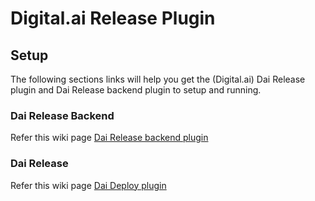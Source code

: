 # Digital.ai Release Plugin 

## Setup

The following sections links will help you get the (Digital.ai) Dai Release plugin and Dai Release backend plugin to setup and running.

### Dai Release Backend

Refer this wiki page [Dai Release backend plugin](https://github.com/digital-ai/backstage-release/wiki/DAI-Release-Backend-Plugin)

### Dai Release

Refer this wiki page [Dai Deploy plugin](https://github.com/digital-ai/backstage-release/wiki/DAI-Release-Frontend-Plugin)

